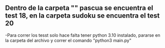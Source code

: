 ## Dentro de la carpeta "" pascua se encuentra el test 18, en la carpeta sudoku se encuentra el test 20

-Para correr los tesst solo hace falta tener python 3.10 instalado, pararse en la carpeta del archivo y correr el comando "python3 main.py"